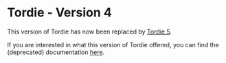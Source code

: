 # Tordie - Version 4

This version of Tordie has now been replaced by [Tordie 5](github.com/Moaesaycto/Tordie5).

If you are interested in what this version of Tordie offered, you can find the (deprecated) documentation [here](https://tordie-v4.github.io/).
